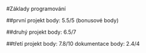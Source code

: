 #Základy programování

##první projekt
body: 5.5/5 (bonusové body)

##druhý projekt
body: 6.5/7

##třetí projekt
body: 7.8/10
dokumentace body: 2.4/4

